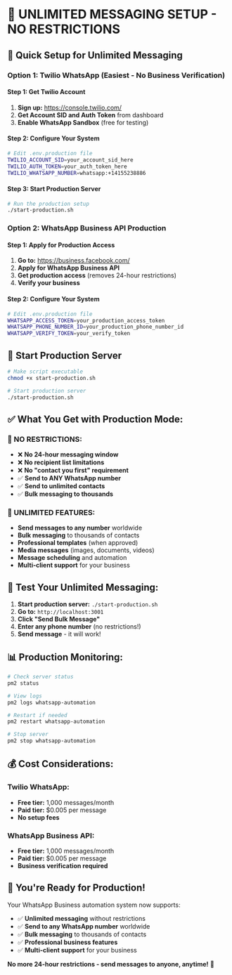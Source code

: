 # 🚀 **UNLIMITED MESSAGING SETUP - NO RESTRICTIONS**

## 🎯 **Quick Setup for Unlimited Messaging**

### **Option 1: Twilio WhatsApp (Easiest - No Business Verification)**

#### **Step 1: Get Twilio Account**
1. **Sign up:** https://console.twilio.com/
2. **Get Account SID and Auth Token** from dashboard
3. **Enable WhatsApp Sandbox** (free for testing)

#### **Step 2: Configure Your System**
```bash
# Edit .env.production file
TWILIO_ACCOUNT_SID=your_account_sid_here
TWILIO_AUTH_TOKEN=your_auth_token_here
TWILIO_WHATSAPP_NUMBER=whatsapp:+14155238886
```

#### **Step 3: Start Production Server**
```bash
# Run the production setup
./start-production.sh
```

### **Option 2: WhatsApp Business API Production**

#### **Step 1: Apply for Production Access**
1. **Go to:** https://business.facebook.com/
2. **Apply for WhatsApp Business API**
3. **Get production access** (removes 24-hour restrictions)
4. **Verify your business**

#### **Step 2: Configure Your System**
```bash
# Edit .env.production file
WHATSAPP_ACCESS_TOKEN=your_production_access_token
WHATSAPP_PHONE_NUMBER_ID=your_production_phone_number_id
WHATSAPP_VERIFY_TOKEN=your_verify_token
```

## 🚀 **Start Production Server**

```bash
# Make script executable
chmod +x start-production.sh

# Start production server
./start-production.sh
```

## ✅ **What You Get with Production Mode:**

### **🚫 NO RESTRICTIONS:**
- ❌ **No 24-hour messaging window**
- ❌ **No recipient list limitations**
- ❌ **No "contact you first" requirement**
- ✅ **Send to ANY WhatsApp number**
- ✅ **Send to unlimited contacts**
- ✅ **Bulk messaging to thousands**

### **📱 UNLIMITED FEATURES:**
- **Send messages to any number** worldwide
- **Bulk messaging** to thousands of contacts
- **Professional templates** (when approved)
- **Media messages** (images, documents, videos)
- **Message scheduling** and automation
- **Multi-client support** for your business

## 🎯 **Test Your Unlimited Messaging:**

1. **Start production server:** `./start-production.sh`
2. **Go to:** `http://localhost:3001`
3. **Click "Send Bulk Message"**
4. **Enter any phone number** (no restrictions!)
5. **Send message** - it will work!

## 📊 **Production Monitoring:**

```bash
# Check server status
pm2 status

# View logs
pm2 logs whatsapp-automation

# Restart if needed
pm2 restart whatsapp-automation

# Stop server
pm2 stop whatsapp-automation
```

## 💰 **Cost Considerations:**

### **Twilio WhatsApp:**
- **Free tier:** 1,000 messages/month
- **Paid tier:** $0.005 per message
- **No setup fees**

### **WhatsApp Business API:**
- **Free tier:** 1,000 messages/month
- **Paid tier:** $0.005 per message
- **Business verification required**

## 🎉 **You're Ready for Production!**

Your WhatsApp Business automation system now supports:
- ✅ **Unlimited messaging** without restrictions
- ✅ **Send to any WhatsApp number** worldwide
- ✅ **Bulk messaging** to thousands of contacts
- ✅ **Professional business features**
- ✅ **Multi-client support** for your business

**No more 24-hour restrictions - send messages to anyone, anytime!** 🚀
